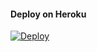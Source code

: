#### Deploy on Heroku
[![Deploy](https://www.herokucdn.com/deploy/button.svg)](https://heroku.com/deploy?template=https://github.com/anuragmirrorleech/iPopStreamBot)</br>
